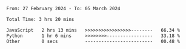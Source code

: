 <!--START_SECTION:waka-->

```txt
From: 27 February 2024 - To: 05 March 2024

Total Time: 3 hrs 20 mins

JavaScript   2 hrs 13 mins   >>>>>>>>>>>>>>>>>--------   66.34 %
Python       1 hr 6 mins     >>>>>>>>-----------------   33.18 %
Other        0 secs          -------------------------   00.48 %
```

<!--END_SECTION:waka-->
